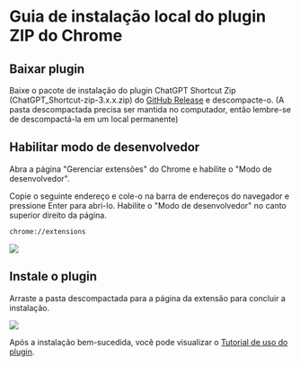 # Guia de instalação local do plugin ZIP do Chrome

## Baixar plugin

Baixe o pacote de instalação do plugin ChatGPT Shortcut Zip (ChatGPT_Shortcut-zip-3.x.x.zip) do [GitHub Release](https://github.com/rockbenben/ChatGPT-Shortcut/releases/latest) e descompacte-o. (A pasta descompactada precisa ser mantida no computador, então lembre-se de descompactá-la em um local permanente)

## Habilitar modo de desenvolvedor

Abra a página "Gerenciar extensões" do Chrome e habilite o "Modo de desenvolvedor".

Copie o seguinte endereço e cole-o na barra de endereços do navegador e pressione Enter para abri-lo. Habilite o "Modo de desenvolvedor" no canto superior direito da página.

```txt
chrome://extensions
```

![](https://img.newzone.top/2024-08-12-22-05-52.png?imageMogr2/format/webp)

## Instale o plugin

Arraste a pasta descompactada para a página da extensão para concluir a instalação.

![](https://img.newzone.top/2024-08-12-22-27-47.png?imageMogr2/format/webp)

Após a instalação bem-sucedida, você pode visualizar o [Tutorial de uso do plugin](./usage.md).
